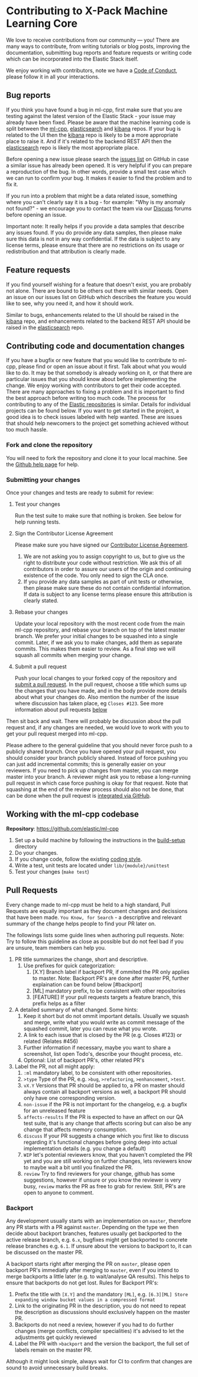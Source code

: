 # Contributing to X-Pack Machine Learning Core

We love to receive contributions from our community — you! There are many ways to contribute, from writing tutorials or blog posts, improving the documentation, submitting bug reports and feature requests or writing code which can be incorporated into the Elastic Stack itself.

We enjoy working with contributors, note we have a [Code of Conduct](https://www.elastic.co/community/codeofconduct), please follow it in all your interactions.

## Bug reports

If you think you have found a bug in ml-cpp, first make sure that you are testing against the latest version of the Elastic Stack - your issue may already have been fixed. Please be aware that the machine learning code is split between the [ml-cpp](https://github.com/elastic/ml-cpp/), [elasticsearch](https://github.com/elastic/elasticsearch) and [kibana](https://github.com/elastic/kibana/) repos. If your bug is related to the UI then the [kibana](https://github.com/elastic/kibana/issues) repo is likely to be a more appropriate place to raise it. And if it's related to the backend REST API then the [elasticsearch](https://github.com/elastic/elasticsearch/issues) repo is likely the most appropriate place.

Before opening a new issue please search the [issues list](https://github.com/elastic/ml-cpp/issues) on GitHub in case a similar issue has already been opened.
It is very helpful if you can prepare a reproduction of the bug. In other words, provide a small test case which we can run to confirm your bug. It makes it easier to find the problem and to fix it.

If you run into a problem that might be a data related issue, something where you can't clearly say it is a bug - for example: "Why is my anomaly not found?" - we encourage you to contact the team via our [Discuss](https://discuss.elastic.co/) forums before opening an issue. 

Important note: It really helps if you provide a data samples that describe any issues found. If you do provide any data samples, then please make sure this data is not in any way confidential. If the data is subject to any license terms, please ensure that there are no restrictions on its usage or redistribution and that attribution is clearly made. 

## Feature requests

If you find yourself wishing for a feature that doesn't exist, you are probably not alone. There are bound to be others out there with similar needs. Open an issue on our issues list on GitHub which describes the feature you would like to see, why you need it, and how it should work.

Similar to bugs, enhancements related to the UI should be raised in the [kibana](https://github.com/elastic/kibana/) repo, and enhancements related to the backend REST API should be raised in the [elasticsearch](https://github.com/elastic/elasticsearch) repo.

## Contributing code and documentation changes

If you have a bugfix or new feature that you would like to contribute to ml-cpp, please find or open an issue about it first. Talk about what you would like to do. It may be that somebody is already working on it, or that there are particular issues that you should know about before implementing the change.
We enjoy working with contributors to get their code accepted. There are many approaches to fixing a problem and it is important to find the best approach before writing too much code.
The process for contributing to any of the [Elastic repositories](https://github.com/elastic/) is similar. Details for individual projects can be found below.
If you want to get started in the project, a good idea is to check issues labeled with help wanted. These are issues that should help newcomers to the project get something achieved without too much hassle.

### Fork and clone the repository
You will need to fork the repository and clone it to your local machine. See the [Github help page](https://help.github.com/articles/fork-a-repo/) for help.

### Submitting your changes

Once your changes and tests are ready to submit for review:
1.  Test your changes

    Run the test suite to make sure that nothing is broken. See below for help running tests.

1.  Sign the Contributor License Agreement

    Please make sure you have signed our [Contributor License Agreement](https://www.elastic.co/contributor-agreement). 
    1.  We are not asking you to assign copyright to us, but to give us the right to distribute your code without restriction. We ask this of all contributors in order to assure our users of the origin and continuing existence of the code. You only need to sign the CLA once.
    1.  If you provide any data samples as part of unit tests or otherwise, then please make sure these do not contain confidential information. If data is subject to any license terms please ensure this attribution is clearly stated. 

1.  Rebase your changes

    Update your local repository with the most recent code from the main ml-cpp repository, and rebase your branch on top of the latest master branch. We prefer your initial changes to be squashed into a single commit. Later, if we ask you to make changes, add them as separate commits. This makes them easier to review. As a final step we will squash all commits when merging your change.

1.  Submit a pull request

    Push your local changes to your forked copy of the repository and [submit a pull request](https://help.github.com/articles/about-pull-requests/). In the pull request, choose a title which sums up the changes that you have made, and in the body provide more details about what your changes do. Also mention the number of the issue where discussion has taken place, eg `Closes #123`. See more information about pull requests [below](#pull-requests)

Then sit back and wait. There will probably be discussion about the pull request and, if any changes are needed, we would love to work with you to get your pull request merged into ml-cpp.

Please adhere to the general guideline that you should never force push to a publicly shared branch. Once you have opened your pull request, you should consider your branch publicly shared. Instead of force pushing you can just add incremental commits; this is generally easier on your reviewers. If you need to pick up changes from master, you can merge master into your branch. A reviewer might ask you to rebase a long-running pull request in which case force pushing is okay for that request. Note that squashing at the end of the review process should also not be done, that can be done when the pull request is [integrated via GitHub](https://blog.github.com/2016-04-01-squash-your-commits/).

## Working with the ml-cpp codebase
**Repository**: https://github.com/elastic/ml-cpp

1.  Set up a build machine by following the instructions in the [build-setup](build-setup) directory
1.  Do your changes. 
1.  If you change code, follow the existing [coding style](STYLEGUIDE.md).
1.  Write a test, unit tests are located under `lib/{module}/unittest`
1.  Test your changes (`make test`)

## Pull Requests

Every change made to ml-cpp must be held to a high standard, Pull Requests are equally important as they document changes and decissions that have been made. `You Know, for Search` - a descriptive and relevant summary of the change helps people to find your PR later on.

The followings lists some guide lines when authoring pull requests. Note: Try to follow this guideline as close as possible but do not feel bad if you are unsure, team members can help you.

1. PR title summarizes the change, short and descriptive.
   1. Use prefixes for quick categorization:
      1. [X.Y] Branch label if backport PR, if ommited the PR only applies to master. Note: Backport PR's are done after master PR, further explaination can be found below [#backport]
      1. [ML] mandatory prefix, to be consistent with other repositories
      1. [FEATURE] If your pull requests targets a feature branch, this prefix helps as a filter
1. A detailed summary of what changed. Some hints:
    1. Keep it short but do not ommit important details. Usually we squash and merge, write what you would write as commit message of the squashed commit, later you can reuse what you wrote.
    1. A link to each issue that is closed by the PR (e.g. Closes #123) or related (Relates #456)
    1. Further information if necessary, maybe you want to share a screenshot, list open Todo's, describe your thought process, etc.
    1. Optional: List of backport PR's, other related PR's
1. Label the PR, not all might apply:
    1. `:ml` mandatory label, to be consistent with other repositories.
    1. `>type` Type of the PR, e.g. `>bug`, `>refactoring`, `>enhancement`, `>test`.
    1. `vX.Y` Versions that PR should be applied to, a PR on master should always contain all backport versions as well, a backport PR should only have one corresponding version.
    1. `non-issue` if the PR is not important for the changelog, e.g. a bugfix for an unreleased feature
    1. `affects-results` If the PR is expected to have an affect on our QA test suite, that is any change that affects scoring but can also be any change that affects memory consumption.
    1. `discuss` If your PR suggests a change which you first like to discuss regarding it's functional changes before going deep into actual implementation details (e.g. you change a default)
    1. `WIP` let's potential reviewers know, that you haven't completed the PR yet and you are still working on further changes, lets reviewers know to maybe wait a bit until you finalized the PR.
    1. `review` Try to find reviewers for your change, github has some suggestions, however if unsure or you know the reviewer is very busy, `review` marks the PR as free to grab for review. Still, PR's are open to anyone to comment.

### Backport

Any development usually starts with an implementation on `master`, therefore any PR starts with a PR against `master`. Depending on the type we then decide about backport branches, features usually get backported to the active release branch, e.g. `6.x`, bugfixes might get backported to concrete release branches e.g. `6.1`. If unsure about the versions to backport to, it can be discussed on the master PR.

A backport starts right after merging the PR on `master`, please open backport PR's immediatly after merging to `master`, even if you intend to merge backports a little later (e.g. to wait/analyse QA results). This helps to ensure that backports do not get lost. Rules for Backport PR's:

1. Prefix the title with `[X.Y]` and the mandatory `[ML]`, e.g. `[6.3][ML] Store expanding window bucket values in a compressed format`
1. Link to the originating PR in the description, you do not need to repeat the description as discussions should exclusively happen on the master PR.
1. Backports do not need a review, however if you had to do further changes (merge conflicts, compiler specialities) it's advised to let the adjustments get quickly reviewed
1. Label the PR with `>backport` and the version the backport, the full set of labels remain on the master PR.

Although it might look simple, always wait for CI to confirm that changes are sound to avoid unnecessary build breaks.
